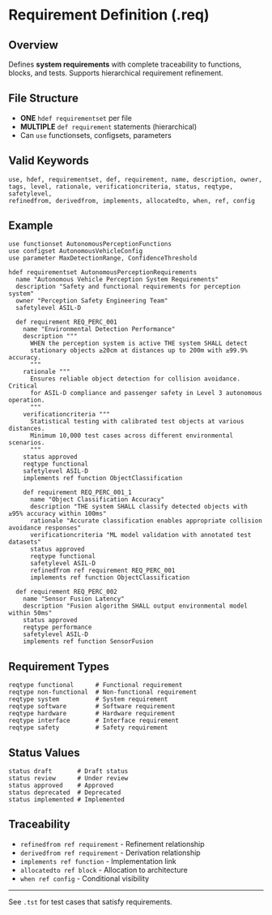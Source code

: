 # Requirement Definition (.req)

## Overview
Defines **system requirements** with complete traceability to functions, blocks, and tests. Supports hierarchical requirement refinement.

## File Structure
- **ONE** `hdef requirementset` per file
- **MULTIPLE** `def requirement` statements (hierarchical)
- Can `use` functionsets, configsets, parameters

## Valid Keywords
```
use, hdef, requirementset, def, requirement, name, description, owner, 
tags, level, rationale, verificationcriteria, status, reqtype, safetylevel, 
refinedfrom, derivedfrom, implements, allocatedto, when, ref, config
```

## Example
```sylang
use functionset AutonomousPerceptionFunctions
use configset AutonomousVehicleConfig
use parameter MaxDetectionRange, ConfidenceThreshold

hdef requirementset AutonomousPerceptionRequirements
  name "Autonomous Vehicle Perception System Requirements"
  description "Safety and functional requirements for perception system"
  owner "Perception Safety Engineering Team"
  safetylevel ASIL-D

  def requirement REQ_PERC_001
    name "Environmental Detection Performance"
    description """
      WHEN the perception system is active THE system SHALL detect 
      stationary objects ≥20cm at distances up to 200m with ≥99.9% accuracy.
      """
    rationale """
      Ensures reliable object detection for collision avoidance. Critical
      for ASIL-D compliance and passenger safety in Level 3 autonomous operation.
      """
    verificationcriteria """
      Statistical testing with calibrated test objects at various distances.
      Minimum 10,000 test cases across different environmental scenarios.
      """
    status approved
    reqtype functional
    safetylevel ASIL-D
    implements ref function ObjectClassification

    def requirement REQ_PERC_001_1
      name "Object Classification Accuracy"
      description "THE system SHALL classify detected objects with ≥95% accuracy within 100ms"
      rationale "Accurate classification enables appropriate collision avoidance responses"
      verificationcriteria "ML model validation with annotated test datasets"
      status approved
      reqtype functional
      safetylevel ASIL-D
      refinedfrom ref requirement REQ_PERC_001
      implements ref function ObjectClassification

  def requirement REQ_PERC_002
    name "Sensor Fusion Latency"
    description "Fusion algorithm SHALL output environmental model within 50ms"
    status approved
    reqtype performance
    safetylevel ASIL-D
    implements ref function SensorFusion
```

## Requirement Types
```
reqtype functional      # Functional requirement
reqtype non-functional  # Non-functional requirement
reqtype system          # System requirement
reqtype software        # Software requirement
reqtype hardware        # Hardware requirement
reqtype interface       # Interface requirement
reqtype safety          # Safety requirement
```

## Status Values
```
status draft       # Draft status
status review      # Under review
status approved    # Approved
status deprecated  # Deprecated
status implemented # Implemented
```

## Traceability
- `refinedfrom ref requirement` - Refinement relationship
- `derivedfrom ref requirement` - Derivation relationship
- `implements ref function` - Implementation link
- `allocatedto ref block` - Allocation to architecture
- `when ref config` - Conditional visibility

---
See `.tst` for test cases that satisfy requirements.

